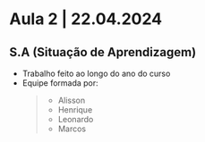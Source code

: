 # Aula 2 | 22.04.2024

## S.A (Situação de Aprendizagem)

- Trabalho feito ao longo do ano do curso
- Equipe formada por:
    > - Alisson
    > - Henrique
    > - Leonardo
    > - Marcos